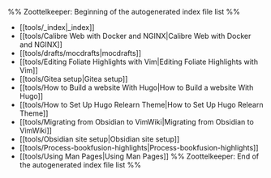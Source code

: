 %% Zoottelkeeper: Beginning of the autogenerated index file list  %%
-  [[tools/_index|_index]]
-  [[tools/Calibre Web with Docker and NGINX|Calibre Web with Docker and NGINX]]
-  [[tools/drafts/mocdrafts|mocdrafts]]
-  [[tools/Editing Foliate Highlights with Vim|Editing Foliate Highlights with Vim]]
-  [[tools/Gitea setup|Gitea setup]]
-  [[tools/How to Build a website With Hugo|How to Build a website With Hugo]]
-  [[tools/How to Set Up Hugo Relearn Theme|How to Set Up Hugo Relearn Theme]]
-  [[tools/Migrating from Obsidian to VimWiki|Migrating from Obsidian to VimWiki]]
-  [[tools/Obsidian site setup|Obsidian site setup]]
-  [[tools/Process-bookfusion-highlights|Process-bookfusion-highlights]]
-  [[tools/Using Man Pages|Using Man Pages]]
%% Zoottelkeeper: End of the autogenerated index file list  %%
